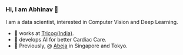 ### Hi, I am Abhinav 👋

<!--
**ResByte/ResByte** is a ✨ _special_ ✨ repository because its `README.md` (this file) appears on your GitHub profile.
 

Here are some ideas to get you started:

- 🔭 I’m currently working on ...
- 🌱 I’m currently learning ...
- 👯 I’m looking to collaborate on ...
- 🤔 I’m looking for help with ...
- 💬 Ask me about ...
- 📫 How to reach me: ...
- 😄 Pronouns: ...
- ⚡ Fun fact: ...
-->

I am a data scientist, interested in Computer Vision and Deep Learning. 

- 🔭 works at [Tricog(India)](https://www.tricog.com/).  
- 🌱 develops AI for better Cardiac Care. 
- 💬 Previously, @ [Abeja](http://abejainc.com/en/) in Singapore and Tokyo. 

